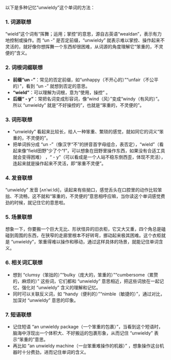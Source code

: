 以下是多种记忆“unwieldy”这个单词的方法：

### 1. 词源联想
“wield”这个词有“挥舞；运用；掌控”的意思，源自古英语“wealdan”，表示有力地控制或操作。而 “un -” 是否定前缀，“unwieldy” 就表示难以掌控、操作起来不灵活的，就好像你想挥舞一个东西却很困难，从词源的角度理解它“笨重的，不灵便的”含义。

### 2. 词根词缀联想
 - **前缀“un -”**：常见的否定前缀，如“unhappy（不开心的）”“unfair（不公平的）”，看到 “un -” 就想到否定的意思。
 - **“wield”**：可以理解为词根，意为“使用，操控” 。
 - **后缀“ - y”**：常把名词变成形容词，像“wind（风）”变成“windy（有风的）”。所以 “unwieldy” 就是“不好操控的”，也就是“笨重的，不灵便的”。

### 3. 词形联想
 - “unwieldy” 看起来比较长，给人一种笨重、繁琐的感觉，就如同它的词义“笨重的，不灵便的”。
 - 把单词拆分成 “un -”（像汉字“不”的拼音首字母组合，表否定），“wield”（看起来像“field田野”少了个“f”，可以想象在田野里操作东西，如果没有合适工具就会变得困难） ，“ - y”（可以看成是一个人站不稳东倒西歪，体现不灵活），连起来就是操作起来不灵活，即“笨重不灵便”。

### 4. 发音联想
“unwieldy” 发音 [ʌnˈwiːldi]，读起来有些拗口，感觉舌头在口腔里的动作比较笨拙、不流畅，这不就和“笨重的，不灵便的”意思相呼应嘛，当你读这个单词感觉费劲的时候，就记住它的意思啦。

### 5. 场景联想
想象一下，你要搬一个巨大无比、形状怪异的旧衣柜，它又大又重，四个角总是磕碰到周围的东西，在狭窄的走廊里根本不好转弯，挪动起来极其困难。这个衣柜就是 “unwieldy”，笨重得难以操作和移动，通过这样具体的场景，就能记住单词含义。

### 6. 相关词汇联想
 - 想到 “clumsy（笨拙的）”“bulky（庞大的，笨重的）”“cumbersome（累赘的，麻烦的）” 这些词，它们都和 “unwieldy” 意思相近，把这些词放在一起记忆，强化对 “unwieldy” 含义的理解和记忆。
 - 同时可以关联反义词，如 “handy（便利的）”“nimble（敏捷的）”，通过对比，加深对 “unwieldy” 意思的印象。

### 7. 短语联想
 - 记住短语 “an unwieldy package（一个笨重的包裹）”，当看到这个短语时，脑海中浮现出一个体积大、不好搬运的包裹形象，从而记住 “unwieldy” 表示“笨重的”意思。
 - 再比如 “an unwieldy machine（一台笨重难操作的机器）” ，想象操作这台机器时十分费劲，进而记住单词的含义。 